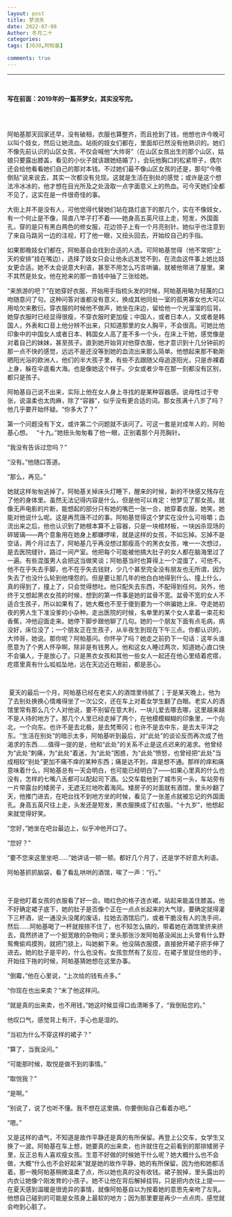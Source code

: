 ```yaml
---
layout: post
title: 梦消失
date: 2022-07-08
Author: 冬月二十
categories: 
tags: [JOJO,阿帕基]

comments: true
--- 
```


***

<br>

**写在前面：2019年的一篇茶梦女，其实没写完。**

<br>

<br>

阿帕基那天回家还早，没有破相，衣服也算整齐，而且抢到了钱，他想也许今晚可以叫个妓女，然后让她流血。站街的妓女们都在，里面却已然没有他熟识的。她们不像先前认识的山区女孩，不仅会喊他“大帅哥”（在山区女孩出生的那个山区，姑娘只要露出膝盖，看见的小伙子就该跟她结婚了），会玩他胸口的松紧带子，偶尔还会给他看看她们自己的那对本钱。不过她们最不像山区女孩的还是，那句“今晚倒贴”说来说去，其实一次都没有兑现。这就是生活在别处的感觉；或许是这个想法冷冰冰的，他才想在目光所及之处汲取一点字面意义上的热血。可今天她们全都不见了，这实在是一件很奇怪的事。 

大街上并不是没有人，可他觉得代替她们站在路灯底下的那几个，实在不像妓女，有一个何止是不像，简直八竿子打不着——她身高五英尺往上走，短发，外国面孔，穿的是只有黑白两色的修女服，花边领子上有一个月亮别针。她似乎也注意到了来自马路另一边的注视，盯了他一眼，又扭头回去，开始绞自己的手指。 

如果那晚妓女们都在，阿帕基自会找到合适的人选。可阿帕基觉得（他不常把“上天的安排”挂在嘴边），选择了妓女只会让他永远发觉不到，在流血这件事上她比妓女更合适。她不太会说意大利语，甚至不用怎么巧言哄骗，就被他带进了屋里。果不其然是处女。他在抢来的那一沓钱中抽了三张给她。 

“来旅游的吧？”在她穿好衣服，开始用手指梳头发的时候，阿帕基用略为轻蔑的口吻随意问了句。这种问答对谁都没有意义，换成其他同处一室的孤男寡女也大可以用哈欠来敷衍。穿衣服的时候他不做声，她坐在床边，留给他一个光溜溜的后背。她穿衣服时已经显得很瘦，不穿衣服时更加瘦；中国人，或者日本人，又或者是韩国人，外表和口音上他分辨不出来，只知道那里的女人胸平，不会很高。可她比他印象中的中国女人或者日本、韩国女人高了差不多一个头，在床上干她，感觉像是对着自己的妹妹，甚至孩子。直到她开始背对他穿衣服，他才意识到十几分钟前的那一点不快的感觉，远远不是还没等到她的血流出来那么简单。他想起来那不勒斯晒阳光浴的欧洲人，他们的半大孩子里，有些不去跟随父母追逐阳光，只是赤裸着上身，躲在伞底看大海。也是像她这个样子。少女或者少年在那一刻都没有区别，都只是孩子。 

阿帕基自己说不出来，实际上他在女人身上寻找的是某种容器感。说母性过于夸张，说温柔也太肉麻，除了“容器”，似乎没有更合适的词。那女孩满十八岁了吗？他几乎要开始怀疑。“你多大了？” 

第一个问题没有下文，或许第二个问题就不该问了。可这一套是对成年人的，阿帕基心想。 
  
“十九。”她扭头匆匆看了他一眼，正别着那个月亮胸针。 

“我没有告诉过您吗？” 

“没有。”他随口答道。 

“那么，再见。” 

她就这样匆匆逃掉了。阿帕基关掉床头灯睡下，醒来的时候，新的不快感又残存在了他的身体里。虽然无法记得内容是什么，但是他可以肯定：他梦见了那女孩。就像无声电影的片断，能想起的部分只有她的嘴巴一张一合，她穿着衣服，她笑。她能对他说什么呢。这是再荒唐不过的事。阿帕基觉得这个梦实在没什么可咀嚼；血流出来之后，他也认识到了她根本算不上容器，只是一块棺材板，一块凶杀现场的碎玻璃——两个意象用在她身上都嫌啰嗦，就是这样的女孩，不如忘掉。忘掉不是空话，两个月过去了，阿帕基几乎再没想过那瘦高个的黑衣女孩，唯一一次想过，是去医院缝针，路过一间产室。他把每个可能被他搞大肚子的女人都在脑海里过了一遍。有些混蛋男人会把这当做笑谈；阿帕基当时也算得上一个混蛋了，可他不。他不在乎失去手脚，也不在乎失去钱财，少几个甚至完全没有朋友也无所谓，因为失去了也没什么轮到他埋怨的。但是要让那几年的他白白地得到什么、撞上什么，真的得到了，撞上了，只会觉得想吐。他只配失去东西，不配得到任何。另外，他终于又想起黑衣女孩的时候，想到的第一件事是她的盆骨不宽。盆骨不宽的女人不适合生孩子，所以如果有了，她大概也不至于傻到要为一个哄骗她上床、夺走她初夜的男人生下准没爹的小杂种。走出医院的时候，名单里的某个女人拿着一束花和香蕉，冲他迎面走来。她停下脚步跟他聊了几句。她的一个朋友下面有点毛病，病没好，床位没了；一个朋友正在生孩子，从半夜生到现在下午三点。你都认识的，大帅哥，她说。那你呢？阿帕基问。你怀孕了吗？她走之前扔下一句话：这年头谁愿意为了个男人怀孕啊，除非是有钱男人。他和这女人睡过两次，知道她心直口快不会骗人，于是放心了。只是黑衣女孩和其他一些女人一起还在他心里结着疙瘩，疙瘩里真有什么呱呱坠地，远在天边近在眼前，都是恶心。 

<br>

 夏天的最后一个月，阿帕基已经在老实人的酒馆里待腻了；于是某天晚上，他为了去别处换换心情难得坐了一次公交，还在车上对着女学生翻了白眼。老实人的酒馆里常有那么几个人对他说，要不别留在意大利，一块儿爱去哪去哪，这里越来越不是人待的地方了。那几个人里已经走掉了两个，在他模模糊糊的印象里，一个向北，一个向东。也许不是去北极，是去梵蒂冈；也许不是去中东，是去太平洋之东。“生活在别处”的暗示太多，阿帕基听到最后，对“此处”的谈论反而再次成了他渴求的东西……值得一提的是，他和“此处”的关系不止是这点迟来的渴求。他曾经为“此处”刺痛，为“此处”着迷，为“此处”困惑，为“此处”愤怒，也曾经把“此处”当成相较“别处”更加不痛不痒的某种东西；痛是达不到，痒是想不通。那样的痒和痛意味着什么，阿帕基总有一天会明白，也可能已经明白了——如果心里真的什么也没有，怎样的七嘴八舌都可以配起司下酒。公交车载他到了城市另一头，车站旁有一片带露台的矮房子，无遮无拦地吹着海风。矮房子的对面就有酒馆，里头吵翻了天，他推门进去，在吧台找不到地方坐的时候，看见了一张差点就被忘记的外国面孔。身高五英尺往上走，头发还是短发，黑衣服换成了红衣服。“十九岁”，他想起来就觉得好笑。 

“您好，”她坐在吧台最边上，似乎冲他开口了。 

“您好？” 

“要不您来这里坐吧……”她讲话一顿一顿。都好几个月了，还是学不好意大利语。 

阿帕基抓抓脑袋，看了看乱哄哄的酒馆，唉了一声：“行。” 

<br>

于是他盯着女孩的衣服看了好一会。暗红色的格子连衣裙，站起来能盖住膝盖。他不好确定裙子底下，她的肚子是否像个正在一点点长起来的大气球，要确定就得灌下三杯酒，说一通没头没尾的废话，拉她去酒馆后门，或者干脆没有人的洗手间，然后……阿帕基喝了一杯就按捺不住了，也不知怎么搞的，带着她在酒馆里挤来挤去，竟然挤进了一个挺宽敞的杂物间；里头那张沙发阿帕基没闻出上头曾有什么野鸳鸯偷鸡摸狗，就把门锁上，叫她躺下来。他没隔衣服摸，直接掀开裙子把手伸了进去。她的肚子是平的，什么也没有。女孩忽然有了反应，在裙子里捉住他的手，开始往下拖的时候，阿帕基猜她想在这里办事。 

“倒霉，”他在心里说，“上次给的钱有点多。” 

“你现在也出来卖？”末了他这样问。 

“就是真的出来卖，也不用钱，”她这时候显得口齿清晰多了，“我倒贴您的。” 

他叹口气，感觉背上有汗，手心也是湿的。 

“当初为什么不穿这样的裙子？” 

“算了，当我没问。” 

“可能那时候，取悦是做不到的事情。” 

“取悦我？” 

“是啊。” 

“别说了，说了也听不懂。我不想在这里搞，你要倒贴自己看着办吧。” 

“嗯。” 

又是这样的语气，不知道是故作平静还是真的有所保留。再登上公交车，女学生又换了一波。阿帕基在车上想，她要真的出来卖，也许就住在之前看到的那排矮房子里，反正总有人喜欢瘦女孩。生意不好做的时候她干什么呢？她大概什么也不会做，大概“什么也不会好起来”就是她的故作平静，她的有所保留。因为他和她都活着。那一晚阿帕基稍微温柔了点，所以她也真的没有收钱。裙子脱掉，里头露出的内衣让她像个刚发育的小孩子。她不让他在背后解掉挂钩，只是把内衣往上提——在夏天感到温暖是很诡异的事情，就像阿帕基自以为按着她的意思先亲吻了左乳。他想自己碰到的可能是女孩身上最软的地方；因为那里要是再少一点点肉，感觉就会吻到心脏了。 
